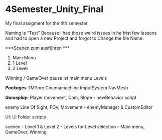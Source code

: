 # 4Semester_Unity_Final
My final assigment for the 4th semester 

Naming is "Test" Because i had those weird issues in he frist few lessons and had to open a new Project and forgot to Change the file Name.

***Scenen zum ausführen ***
1. Main Menu
2. 1 Level
3. 2 Level 

Winning / GameOver
pause ist main menu
Levels


***Packages***
TMPpro
Cinemamachine
ImputSystem
NavMesh

***Gameplay:***
Player movement, Cam, Slope - newBehavior script

enemy Line Of Sight, FOV, Movement - enemyManager & CustomEditor

UI: Ui Folder scripts 

scenen - Level 1 & Level 2
       - Levels for Level selection
       - Main menu, GameOver, Winning



